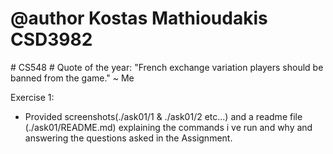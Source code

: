 <h1> @author Kostas Mathioudakis CSD3982 </h1>
# CS548
# Quote of the year: "French exchange variation players should be banned from the game." ~ Me

Exercise 1: 
- Provided screenshots(./ask01/1 & ./ask01/2 etc...) and a readme file (./ask01/README.md) explaining the commands i ve run and why and answering the questions asked in the Assignment.
